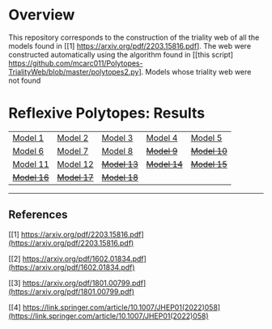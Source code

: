 # Overview #
This repository corresponds to the construction of the triality web of all the models found in [[1] https://arxiv.org/pdf/2203.15816.pdf]. The web were constructed automatically using the algorithm found in [[this script] https://github.com/mcarc011/Polytopes-TrialityWeb/blob/master/polytopes2.py]. Models whose triality web were not found


# Reflexive Polytopes: Results #
|   |   |   |   |   |
|---|---|---|---|---|
[Model 1](https://github.com/mcarc011/Results/tree/master/figs/model1)|[Model 2](https://github.com/mcarc011/Results/tree/master/figs/model2)|[Model 3](https://github.com/mcarc011/Results/tree/master/figs/model3)|[Model 4](https://github.com/mcarc011/Results/tree/master/figs/model4)|[Model 5](https://github.com/mcarc011/Results/tree/master/figs/model5)|
[Model 6](https://github.com/mcarc011/Results/tree/master/figs/model6)|[Model 7](https://github.com/mcarc011/Results/tree/master/figs/model7)|[Model 8](https://github.com/mcarc011/Results/tree/master/figs/model8)|~~[Model 9](https://github.com/mcarc011/Results/tree/master/figs/model9)~~|~~[Model 10](https://github.com/mcarc011/Results/tree/master/figs/model10)~~|
[Model 11](https://github.com/mcarc011/Results/tree/master/figs/model11)|[Model 12](https://github.com/mcarc011/Results/tree/master/figs/model12)|~~[Model 13](https://github.com/mcarc011/Results/tree/master/figs/model13)~~|~~[Model 14](https://github.com/mcarc011/Results/tree/master/figs/model14)~~|~~[Model 15](https://github.com/mcarc011/Results/tree/master/figs/model15)~~|
~~[Model 16](https://github.com/mcarc011/Results/tree/master/figs/model16)~~|~~[Model 17](https://github.com/mcarc011/Results/tree/master/figs/model17)~~|~~[Model 18](https://github.com/mcarc011/Results/tree/master/figs/model18)~~


----
## References ##
[[1] https://arxiv.org/pdf/2203.15816.pdf](https://arxiv.org/pdf/2203.15816.pdf)

[[2] https://arxiv.org/pdf/1602.01834.pdf](https://arxiv.org/pdf/1602.01834.pdf)

[[3] https://arxiv.org/pdf/1801.00799.pdf](https://arxiv.org/pdf/1801.00799.pdf)

[[4] https://link.springer.com/article/10.1007/JHEP01(2022)058](https://link.springer.com/article/10.1007/JHEP01(2022)058)
